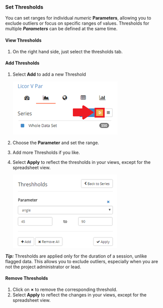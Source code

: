 ### Set Thresholds

You can set ranges for individual *numeric* **Parameters**, allowing you to exclude outliers or focus on specific ranges of values. Thresholds for multiple ***Parameters*** can be defined at the same time.

#### View Thresholds

1. On the right hand side, just select the <i class="fa fa-sliders"></i> thresholds tab.

#### Add Thresholds

1. Select **Add** to add a new Threshold

    ![Open Threshholds](../images/help/_data_Set_Threshold.png)

2. Choose the **Parameter** and set the range.
3. Add more Thresholds if you like.
4. Select **Apply** to reflect the thresholds in your views, except for the spreadsheet view.

    ![Set Threshhold](../images/help/_data_Set_Thresholds_2.png)

***Tip:*** Thresholds are applied only for the duration of a session, unlike flagged data. This allows you to exclude outliers, especially when you are not the project administrator or lead.

#### Remove Thresholds

1. Click on **&times;** to remove the corresponding threshold.
2. Select **Apply** to reflect the changes in your views, except for the spreadsheet view.
